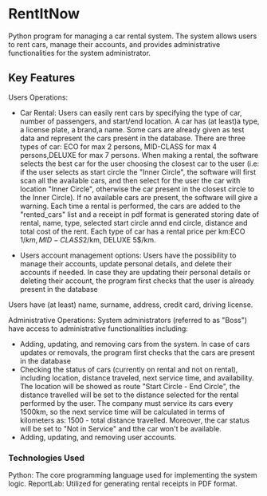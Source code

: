 # RentItNow
Python program for managing a car rental system. The system allows users to rent cars, manage their accounts, and provides administrative functionalities for the system administrator.

## Key Features

Users Operations:
- Car Rental: Users can easily rent cars by specifying the type of car, number of passengers, and start/end location. A car has (at least)a type, a license plate, a brand,a name. Some cars are already given as test data and represent the cars present in the database. There are three types of car: ECO for max 2 persons, MID-CLASS for max 4 persons,DELUXE for max 7 persons.
When making a rental, the software selects the best car for the user choosing the closest car to the user (i.e: if the user selects as start circle the "Inner Circle", the software will first scan all the available cars, and then select for the user the car with location "Inner Circle", otherwise the car present in the closest circle to the Inner Circle). If no available cars are present, the software will give a warning.
Each time a rental is performed, the cars are added to the "rented_cars" list and a receipt in pdf format is generated storing date of rental, name, type, selected start circle annd end circle, distance and total cost of the rent. Each type of car has a rental price per km:ECO 1$/km, MID-CLASS 2$/km, DELUXE 5$/km. 
  
- Users account management options: Users have the possibility to manage their accounts, update personal details, and delete their accounts if needed. In case they are updating their personal details or deleting their account, the program first checks that the user is already present in the database

Users have (at least) name, surname, address, credit card, driving license. 

Administrative Operations: System administrators (referred to as "Boss") have access to administrative functionalities including:
- Adding, updating, and removing cars from the system. In case of cars updates or removals, the program first checks that the cars are present in the database
- Checking the status of cars (currently on rental and not on rental), including location, distance traveled, next service time, and     availability. The location will be showed as route "Start Circle - End Circle", the distance travelled will be set to the distance selected for the rental performed by the user. The company must service its cars every 1500km, so the next service time will be calculated in terms of kilometers as: 1500 - total distance travelled. Moreover, the car status will be set to "Not in Service" and tthe car won't be available. 
- Adding, updating, and removing user accounts. 

### Technologies Used
Python: The core programming language used for implementing the system logic.
ReportLab: Utilized for generating rental receipts in PDF format.

